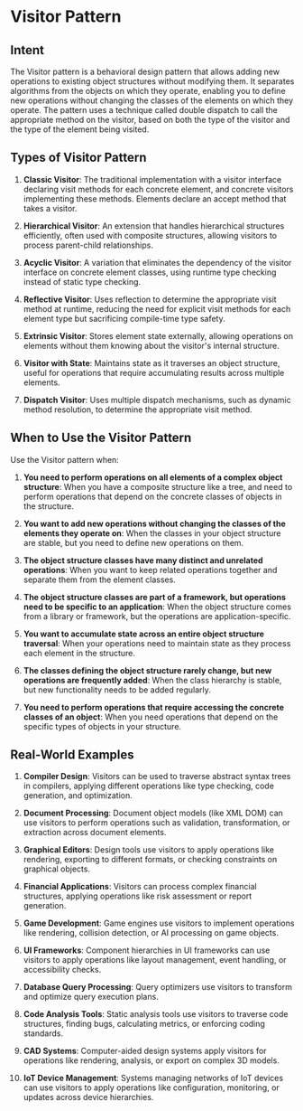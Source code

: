 # Visitor Pattern

## Intent
The Visitor pattern is a behavioral design pattern that allows adding new operations to existing object structures without modifying them. It separates algorithms from the objects on which they operate, enabling you to define new operations without changing the classes of the elements on which they operate. The pattern uses a technique called double dispatch to call the appropriate method on the visitor, based on both the type of the visitor and the type of the element being visited.

## Types of Visitor Pattern

1. **Classic Visitor**: The traditional implementation with a visitor interface declaring visit methods for each concrete element, and concrete visitors implementing these methods. Elements declare an accept method that takes a visitor.

2. **Hierarchical Visitor**: An extension that handles hierarchical structures efficiently, often used with composite structures, allowing visitors to process parent-child relationships.

3. **Acyclic Visitor**: A variation that eliminates the dependency of the visitor interface on concrete element classes, using runtime type checking instead of static type checking.

4. **Reflective Visitor**: Uses reflection to determine the appropriate visit method at runtime, reducing the need for explicit visit methods for each element type but sacrificing compile-time type safety.

5. **Extrinsic Visitor**: Stores element state externally, allowing operations on elements without them knowing about the visitor's internal structure.

6. **Visitor with State**: Maintains state as it traverses an object structure, useful for operations that require accumulating results across multiple elements.

7. **Dispatch Visitor**: Uses multiple dispatch mechanisms, such as dynamic method resolution, to determine the appropriate visit method.

## When to Use the Visitor Pattern

Use the Visitor pattern when:

1. **You need to perform operations on all elements of a complex object structure**: When you have a composite structure like a tree, and need to perform operations that depend on the concrete classes of objects in the structure.

2. **You want to add new operations without changing the classes of the elements they operate on**: When the classes in your object structure are stable, but you need to define new operations on them.

3. **The object structure classes have many distinct and unrelated operations**: When you want to keep related operations together and separate them from the element classes.

4. **The object structure classes are part of a framework, but operations need to be specific to an application**: When the object structure comes from a library or framework, but the operations are application-specific.

5. **You want to accumulate state across an entire object structure traversal**: When your operations need to maintain state as they process each element in the structure.

6. **The classes defining the object structure rarely change, but new operations are frequently added**: When the class hierarchy is stable, but new functionality needs to be added regularly.

7. **You need to perform operations that require accessing the concrete classes of an object**: When you need operations that depend on the specific types of objects in your structure.

## Real-World Examples

1. **Compiler Design**: Visitors can be used to traverse abstract syntax trees in compilers, applying different operations like type checking, code generation, and optimization.

2. **Document Processing**: Document object models (like XML DOM) can use visitors to perform operations such as validation, transformation, or extraction across document elements.

3. **Graphical Editors**: Design tools use visitors to apply operations like rendering, exporting to different formats, or checking constraints on graphical objects.

4. **Financial Applications**: Visitors can process complex financial structures, applying operations like risk assessment or report generation.

5. **Game Development**: Game engines use visitors to implement operations like rendering, collision detection, or AI processing on game objects.

6. **UI Frameworks**: Component hierarchies in UI frameworks can use visitors to apply operations like layout management, event handling, or accessibility checks.

7. **Database Query Processing**: Query optimizers use visitors to transform and optimize query execution plans.

8. **Code Analysis Tools**: Static analysis tools use visitors to traverse code structures, finding bugs, calculating metrics, or enforcing coding standards.

9. **CAD Systems**: Computer-aided design systems apply visitors for operations like rendering, analysis, or export on complex 3D models.

10. **IoT Device Management**: Systems managing networks of IoT devices can use visitors to apply operations like configuration, monitoring, or updates across device hierarchies.
